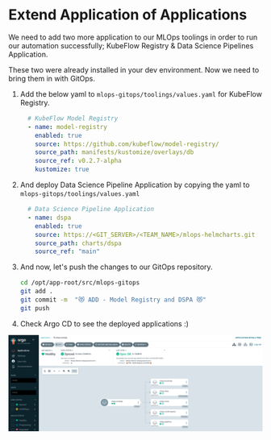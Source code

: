 # Extend Application of Applications

We need to add two more application to our MLOps toolings in order to run our automation successfully; KubeFlow Registry & Data Science Pipelines Application.

These two were already installed in your dev environment. Now we need to bring them in with GitOps.

1. Add the below yaml to `mlops-gitops/toolings/values.yaml` for KubeFlow Registry.

    ```yaml
      # KubeFlow Model Registry
      - name: model-registry
        enabled: true
        source: https://github.com/kubeflow/model-registry/
        source_path: manifests/kustomize/overlays/db
        source_ref: v0.2.7-alpha
        kustomize: true
    ```

2. And deploy Data Science Pipeline Application by copying the yaml to `mlops-gitops/toolings/values.yaml`

    ```yaml
      # Data Science Pipeline Application
      - name: dspa
        enabled: true
        source: https://<GIT_SERVER>/<TEAM_NAME>/mlops-helmcharts.git
        source_path: charts/dspa
        source_ref: "main"
    ```

3. And now, let's push the changes to our GitOps repository.
    ```bash
    cd /opt/app-root/src/mlops-gitops
    git add .
    git commit -m  "😻 ADD - Model Registry and DSPA 😻"
    git push
    ```

4. Check Argo CD to see the deployed applications :)

![model-registry-dspa.png](./images/model-registry-dspa.png)